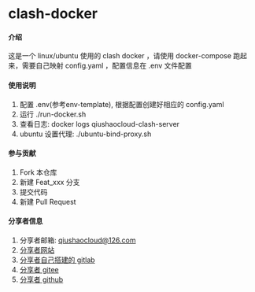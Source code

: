 # clash-docker

#### 介绍
这是一个 linux/ubuntu 使用的 clash docker ，请使用 docker-compose 跑起来，需要自己映射 config.yaml ，配置信息在 .env 文件配置

#### 使用说明

1.  配置 .env(参考env-template), 根据配置创建好相应的 config.yaml
2.  运行 ./run-docker.sh
3.  查看日志: docker logs qiushaocloud-clash-server
4.  ubuntu 设置代理: ./ubuntu-bind-proxy.sh

#### 参与贡献

1.  Fork 本仓库
2.  新建 Feat_xxx 分支
3.  提交代码
4.  新建 Pull Request


#### 分享者信息

1. 分享者邮箱: qiushaocloud@126.com
2. [分享者网站](https://www.qiushaocloud.top)
3. [分享者自己搭建的 gitlab](https://www.qiushaocloud.top/gitlab/qiushaocloud) 
3. [分享者 gitee](https://gitee.com/qiushaocloud/dashboard/projects) 
3. [分享者 github](https://github.com/qiushaocloud?tab=repositories) 
